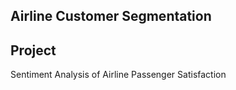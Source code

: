 ## Airline Customer Segmentation

## Project
Sentiment Analysis of Airline Passenger Satisfaction 


